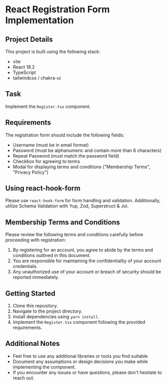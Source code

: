 # React Registration Form Implementation

## Project Details
This project is built using the following stack:
- vite
- React 18.2
- TypeScript
- tailwindcss / chakra-ui

## Task
Implement the `Register.tsx` component.

## Requirements
The registration form should include the following fields:
- Username (must be in email format)
- Password (must be alphanumeric and contain more than 6 characters)
- Repeat Password (must match the password field)
- Checkbox for agreeing to terms
- Modal for displaying terms and conditions ("Membership Terms", "Privacy Policy")

## Using react-hook-form
Please use `react-hook-form` for form handling and validation. Additionally, utilize Schema Validation with Yup, Zod, Superstruct & Joi.

## Membership Terms and Conditions
Please review the following terms and conditions carefully before proceeding with registration:

1. By registering for an account, you agree to abide by the terms and conditions outlined in this document.
2. You are responsible for maintaining the confidentiality of your account credentials.
3. Any unauthorized use of your account or breach of security should be reported immediately.

## Getting Started
1. Clone this repository.
2. Navigate to the project directory.
3. Install dependencies using `yarn install`.
4. Implement the `Register.tsx` component following the provided requirements.

## Additional Notes
- Feel free to use any additional libraries or tools you find suitable.
- Document any assumptions or design decisions you make while implementing the component.
- If you encounter any issues or have questions, please don't hesitate to reach out.
